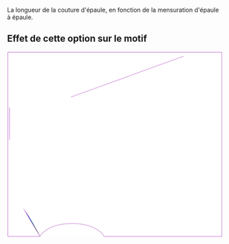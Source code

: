 
La longueur de la couture d'épaule, en fonction de la mensuration d'épaule à épaule.


## Effet de cette option sur le motif
![Cette image montre l'effet de cette option en superposant plusieurs variantes qui ont une valeur différente pour cette option](tamiko_shoulderseamlength_sample.svg "Effet de cette option sur le motif")